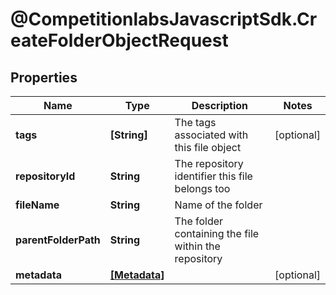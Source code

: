 # @CompetitionlabsJavascriptSdk.CreateFolderObjectRequest

## Properties

Name | Type | Description | Notes
------------ | ------------- | ------------- | -------------
**tags** | **[String]** | The tags associated with this file object | [optional] 
**repositoryId** | **String** | The repository identifier this file belongs too | 
**fileName** | **String** | Name of the folder | 
**parentFolderPath** | **String** | The folder containing the file within the repository | 
**metadata** | [**[Metadata]**](Metadata.md) |  | [optional] 


